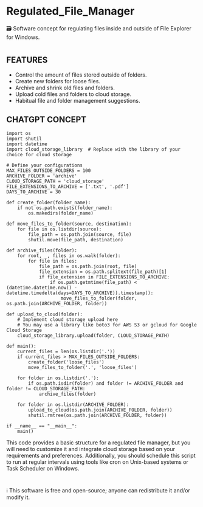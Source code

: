 # Regulated_File_Manager
🗃️ Software concept for regulating files inside and outside of File Explorer for Windows.
#

## FEATURES

- Control the amount of files stored outside of folders.
- Create new folders for loose files.
- Archive and shrink old files and folders.
- Upload cold files and folders to cloud storage.
- Habitual file and folder management suggestions.

## CHATGPT CONCEPT

```
import os
import shutil
import datetime
import cloud_storage_library  # Replace with the library of your choice for cloud storage

# Define your configurations
MAX_FILES_OUTSIDE_FOLDERS = 100
ARCHIVE_FOLDER = 'archive'
CLOUD_STORAGE_PATH = 'cloud_storage'
FILE_EXTENSIONS_TO_ARCHIVE = ['.txt', '.pdf']
DAYS_TO_ARCHIVE = 30

def create_folder(folder_name):
    if not os.path.exists(folder_name):
        os.makedirs(folder_name)

def move_files_to_folder(source, destination):
    for file in os.listdir(source):
        file_path = os.path.join(source, file)
        shutil.move(file_path, destination)

def archive_files(folder):
    for root, _, files in os.walk(folder):
        for file in files:
            file_path = os.path.join(root, file)
            file_extension = os.path.splitext(file_path)[1]
            if file_extension in FILE_EXTENSIONS_TO_ARCHIVE:
                if os.path.getmtime(file_path) < (datetime.datetime.now() - datetime.timedelta(days=DAYS_TO_ARCHIVE)).timestamp():
                    move_files_to_folder(folder, os.path.join(ARCHIVE_FOLDER, folder))

def upload_to_cloud(folder):
    # Implement cloud storage upload here
    # You may use a library like boto3 for AWS S3 or gcloud for Google Cloud Storage
    cloud_storage_library.upload(folder, CLOUD_STORAGE_PATH)

def main():
    current_files = len(os.listdir('.'))
    if current_files > MAX_FILES_OUTSIDE_FOLDERS:
        create_folder('loose_files')
        move_files_to_folder('.', 'loose_files')

    for folder in os.listdir('.'):
        if os.path.isdir(folder) and folder != ARCHIVE_FOLDER and folder != CLOUD_STORAGE_PATH:
            archive_files(folder)

    for folder in os.listdir(ARCHIVE_FOLDER):
        upload_to_cloud(os.path.join(ARCHIVE_FOLDER, folder))
        shutil.rmtree(os.path.join(ARCHIVE_FOLDER, folder))

if __name__ == "__main__":
    main()
```
This code provides a basic structure for a regulated file manager, but you will need to customize it and integrate cloud storage based on your requirements and preferences. Additionally, you should schedule this script to run at regular intervals using tools like cron on Unix-based systems or Task Scheduler on Windows.
#
ℹ️ This software is free and open-source; anyone can redistribute it and/or modify it.
